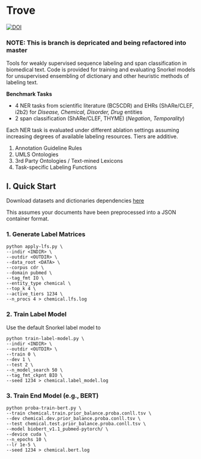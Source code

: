 # Trove
[![DOI](https://zenodo.org/badge/316359795.svg)](https://zenodo.org/badge/latestdoi/316359795)
### NOTE: This is branch is depricated and being refactored into master

 
Tools for weakly supervised sequence labeling and span classification in biomedical text. Code is provided for training and evaluating Snorkel models for unsupervised ensembling of dictionary and other heuristic methods of labeling text.
 
**Benchmark Tasks**

 - 4 NER tasks from scientific literature (BC5CDR) and EHRs (ShARe/CLEF, i2b2) for *Disease, Chemical, Disorder, Drug* entities
 - 2 span classification (ShARe/CLEF, THYME) (*Negation*, *Temporality*) 

Each NER task is evaluated under different ablation settings assuming increasing degrees of available labeling resources. Tiers are additive.

1. Annotation Guideline Rules
2. UMLS Ontologies 
3. 3rd Party Ontologies / Text-mined Lexicons
4. Task-specific Labeling Functions

## I. Quick Start

Download datasets and dictionaries dependencies [here](https://drive.google.com/drive/folders/1zeZPZUBlV-jh-WCDK8YnkIU3Pm-LSqwu?usp=sharing)

This assumes your documents have been preprocessed into a JSON container format. 

### 1. Generate Label Matrices 
```
python apply-lfs.py \
--indir <INDIR> \
--outdir <OUTDIR> \
--data_root <DATA> \
--corpus cdr \
--domain pubmed \
--tag_fmt IO \
--entity_type chemical \
--top_k 4 \
--active_tiers 1234 \
--n_procs 4 > chemical.lfs.log
```

### 2. Train Label Model
Use the default Snorkel label model to 

```
python train-label-model.py \
--indir <INDIR> \
--outdir <OUTDIR> \
--train 0 \
--dev 1 \
--test 2 \
--n_model_search 50 \
--tag_fmt_ckpnt BIO \
--seed 1234 > chemical.label_model.log
```

### 3. Train End Model (e.g., BERT) 

```
python proba-train-bert.py \
--train chemical.train.prior_balance.proba.conll.tsv \
--dev chemical.dev.prior_balance.proba.conll.tsv \
--test chemical.test.prior_balance.proba.conll.tsv \
--model biobert_v1.1_pubmed-pytorch/ \
--device cuda \
--n_epochs 10 \
--lr 1e-5 \
--seed 1234 > chemical.bert.log
```

